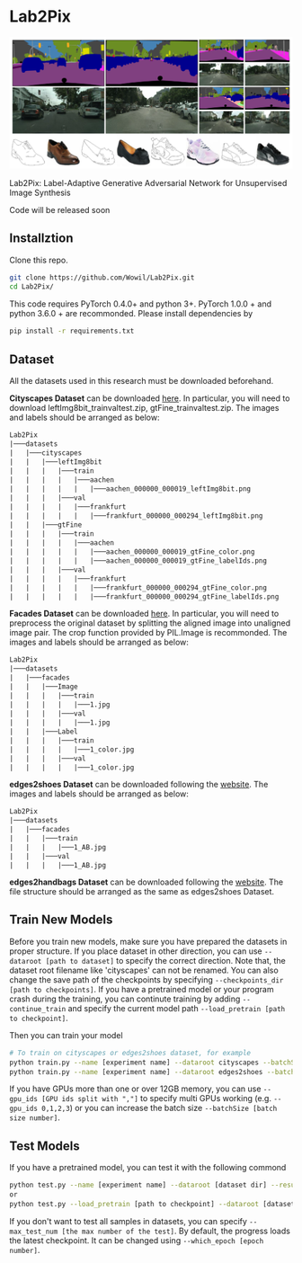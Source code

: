 # Lab2Pix

![](./demo/demo.png)

Lab2Pix: Label-Adaptive Generative Adversarial Network for Unsupervised Image Synthesis

Code will be released soon

## Installztion
Clone this repo.

```bash
git clone https://github.com/Wowil/Lab2Pix.git
cd Lab2Pix/
```

This code requires PyTorch 0.4.0+ and python 3+. PyTorch 1.0.0 + and python 3.6.0 + are recommonded. Please install dependencies by

```bash
pip install -r requirements.txt
```

## Dataset
All the datasets used in this research must be downloaded beforehand.

**Cityscapes Dataset** can be downloaded [here](https://www.cityscapes-dataset.com/). In particular, you will need to download leftImg8bit_trainvaltest.zip, gtFine_trainvaltest.zip. The images and labels should be arranged as below:

```
Lab2Pix
|───datasets
|   |───cityscapes
|   |   |───leftImg8bit
|   |   |   |───train
|   |   |   |   |───aachen
|   |   |   |   |   |───aachen_000000_000019_leftImg8bit.png
|   |   |   |───val
|   |   |   |   |───frankfurt
|   |   |   |   |   |───frankfurt_000000_000294_leftImg8bit.png
|   |   |───gtFine
|   |   |   |───train
|   |   |   |   |───aachen
|   |   |   |   |   |───aachen_000000_000019_gtFine_color.png
|   |   |   |   |   |───aachen_000000_000019_gtFine_labelIds.png
|   |   |   |───val
|   |   |   |   |───frankfurt
|   |   |   |   |   |───frankfurt_000000_000294_gtFine_color.png
|   |   |   |   |   |───frankfurt_000000_000294_gtFine_labelIds.png
```

**Facades Dataset** can be downloaded [here](http://cmp.felk.cvut.cz/~tylecr1/facade/). In particular, you will need to preprocess the original dataset by splitting the aligned image into unaligned image pair. The crop function provided by PIL.Image is recommonded.  The images and labels should be arranged as below:

```
Lab2Pix
|───datasets
|   |───facades
|   |   |───Image
|   |   |   |───train
|   |   |   |   |───1.jpg
|   |   |   |───val
|   |   |   |   |───1.jpg
|   |   |───Label
|   |   |   |───train
|   |   |   |   |───1_color.jpg
|   |   |   |───val
|   |   |   |   |───1_color.jpg
```

**edges2shoes Dataset** can be downloaded following the [website](https://github.com/phillipi/pix2pix). The images and labels should be arranged as below:

```
Lab2Pix
|───datasets
|   |───facades
|   |   |───train
|   |   |   |───1_AB.jpg
|   |   |───val
|   |   |   |───1_AB.jpg
```
**edges2handbags Dataset** can be downloaded following the [website](https://github.com/phillipi/pix2pix). The file structure should be arranged as the same as edges2shoes Dataset.

## Train New Models
Before you train new models, make sure you have prepared the datasets in proper structure. If you place dataset in other direction, you can use ```--dataroot [path to dataset]``` to specify the correct direction. Note that, the dataset root filename like 'cityscapes' can not be renamed. You can also change the save path of the checkpoints by specifying ```--checkpoints_dir [path to checkpoints]```. If you have a pretrained model or your program crash during the training, you can continute training by adding ```--continue_train``` and specify the current model path ```--load_pretrain [path to checkpoint]```.

Then you can train your model
```bash
# To train on cityscapes or edges2shoes dataset, for example
python train.py --name [experiment name] --dataroot cityscapes --batchSize 1
python train.py --name [experiment name] --dataroot edges2shoes --batchSize 4
```

If you have GPUs more than one or over 12GB memory, you can use ```--gpu_ids [GPU ids split with ","]``` to specify multi GPUs working (e.g. ```--gpu_ids 0,1,2,3```) or you can increase the batch size ```--batchSize [batch size number]```.

## Test Models
If you have a pretrained model, you can test it with the following commond
```bash
python test.py --name [experiment name] --dataroot [dataset dir] --results_dir [test_reults save path]
or
python test.py --load_pretrain [path to checkpoint] --dataroot [dataset dir] --results_dir [test_reults save path]
```

If you don't want to test all samples in datasets, you can specify ```--max_test_num [the max number of the test]```. By default, the progress loads the latest checkpoint. It can be changed using ```--which_epoch [epoch number]```.

